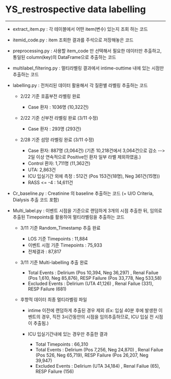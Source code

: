 # YS_restrospective data labelling

----

* extract_item.py : 각 테이블에서 어떤 item(변수) 있는지 조회 하는 코드

* itemid_code.py : item 조회한 결과를 주석으로 저장해놓은 코드

* preprocessing.py : 사용할 item_code 만 선택해서 필요한 데이터만 추출하고, 통일된 column(key)의 DataFrame으로 추출하는 코드

* multilabel_filtering.py : 멀티라벨링 결과에서 intime-outtime 내에 있는 시점만 추출하는 코드

* labelling.py : 전처리된 데이터 활용해서 각 질환별 라벨링 추출하는 코드 
  - 2/22 기준 호흡부전 라벨링 완료

      - Case 환자 : 1036명 (10,322건)

  - 2/22 기준 신부전 라벨링 완료  (3/11 수정)

      - Case 환자 : 293명 (293건)


  - 2/28 기준 섬망 라벨링 완료 (3/11 수정)
  
      - Case 환자: 887명 (3,064건)  (기존 10,218건에서 3,064건으로 감소 --> 2일 이상 연속적으로 Positive인 환자 일부 라벨 제외하였음.) 
      - Control 환자: 1,711명 (11,362건)
      - UTA: 2,863건
      - ICU 입실기간 외에 측정 : 512건 (Pos 153건(18명), Neg 361건(15명))
      - RASS <= -4 : 14,611건

* Cr_baseline.py : Creatinine 의 baseline 추출하는 코드 (+ U/O Criteria, Dialysis 추출 코드 포함)

* Multi_label.py : 이벤트 시점을 기준으로 랜덤하게 3개의 시점 추출한 뒤, 임의로 추출된 Timepoints를 활용하여 멀티라벨링을 추출하는 코드

  - 3/11 기준 Random_Timestamp 추출 완료
  
      - LOS 기준 Timepoints : 11,884
      - 이벤트 시점 기준 Timepoints : 75,933
      - 전체결과 : 87,817 
      
  - 3/11 기준 Multi-labelling 추출 완료

      - Total Events : Delirium (Pos 10,394, Neg 36,297) , Renal Failue (Pos 1,610, Neg 85,876), RESP Failure (Pos 33,778, Neg 533,58)
      - Excluded Events : Delirium (UTA 41,126) , Renal Failue (331), RESP Failure (681)


  - 후향적 데이터 최종 멀티라벨링 파일

      - intime 이전에 랜덤하게 추출된 경우 제외 (Ex: 입실 40분 후에 발생한 이벤트의 경우, 직전 3시간동안의 시점을 임의추출하므로, ICU 입실 전 시점이 추출됨.)
      - ICU 입실기간내에 있는 경우만 추출한 결과
          
         - Total Timepoints : 66,310
         - Total Events : Delirium (Pos 7,256, Neg 24,870) , Renal Failue (Pos 526, Neg 65,719), RESP Failure (Pos 26,207, Neg 39,947)
         - Excluded Events : Delirium (UTA 34,184) , Renal Failue (65), RESP Failure (156)

